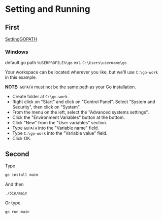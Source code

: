 # Setting and Running

## First

[SettingGOPATH](https://github.com/golang/go/wiki/SettingGOPATH)

### Windows

default go path `%USERPROFILE%\go` ext. `C:\Users\username\go`

Your workspace can be located wherever you like,
but we'll use `C:\go-work` in this example.

**NOTE:** `GOPATH` must not be the same path as your Go installation.

- Create folder at `C:\go-work`.
- Right click on "Start" and click on "Control Panel". Select "System and Security", then click on "System".
- From the menu on the left, select the "Advanced systems settings".
- Click the "Environment Variables" button at the bottom.
- Click "New" from the "User variables" section.
- Type `GOPATH` into the "Variable name" field.
- Type `C:\go-work` into the "Variable value" field.
- Click OK.

## Second

Type

```bash
go install main
```

And then

```bash
./bin/main
```

Or type

```bash
go run main
```
